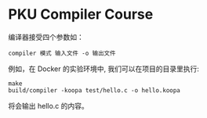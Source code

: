 # PKU Compiler Course

编译器接受四个参数如：
```
compiler 模式 输入文件 -o 输出文件
```

例如，在 Docker 的实验环境中, 我们可以在项目的目录里执行:
```
make
build/compiler -koopa test/hello.c -o hello.koopa
```
将会输出 hello.c 的内容。